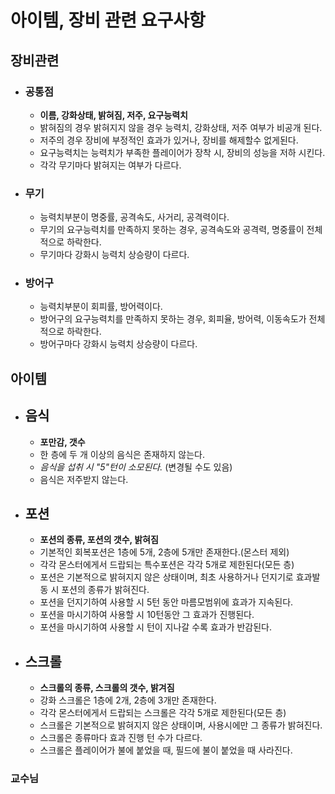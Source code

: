 # 아이템, 장비 관련 요구사항

## 장비관련
 * ### 공통점
    * **이름, 강화상태, 밝혀짐, 저주, 요구능력치**
    * 밝혀짐의 경우 밝혀지지 않을 경우 능력치, 강화상태, 저주 여부가 비공개 된다.
    * 저주의 경우 장비에 부정적인 효과가 있거나, 장비를 해제할수 없게된다.
    * 요구능력치는 능력치가 부족한 플레이어가 장착 시, 장비의 성능을 저하 시킨다.
    * 각각 무기마다 밝혀지는 여부가 다르다.
 * ### 무기
    * 능력치부분이 명중률, 공격속도, 사거리, 공격력이다. 
    * 무기의 요구능력치를 만족하지 못하는 경우, 공격속도와 공격력, 명중률이 전체적으로 하락한다.
    * 무기마다 강화시 능력치 상승량이 다르다.

 * ### 방어구
    * 능력치부분이 회피률, 방어력이다. 
    * 방어구의 요구능력치를 만족하지 못하는 경우, 회피율, 방어력, 이동속도가 전체적으로 하락한다.
    * 방어구마다 강화시 능력치 상승량이 다르다.

## 아이템
 * ## 음식
    * **포만감, 갯수** 
    * 한 층에 두 개 이상의 음식은 존재하지 않는다.
    * *음식을 섭취 시 "5"턴이 소모된다.* (변경될 수도 있음)
    * 음식은 저주받지 않는다.

 * ## 포션
    * **포션의 종류, 포션의 갯수, 밝혀짐**
    * 기본적인 회복포션은 1층에 5개, 2층에 5개만 존재한다.(몬스터 제외)
    * 각각 몬스터에게서 드랍되는 특수포션은 각각 5개로 제한된다(모든 층)
    * 포션은 기본적으로 밝혀지지 않은 상태이며, 최초 사용하거나 던지기로 효과발동 시 포션의 종류가 밝혀진다.
    * 포션을 던지기하여 사용할 시 5턴 동안 마름모범위에 효과가 지속된다.
    * 포션을 마시기하여 사용할 시 10턴동안 그 효과가 진행된다.
    * 포션을 마시기하여 사용할 시 턴이 지나갈 수록 효과가 반감된다.

 * ## 스크롤
    * **스크롤의 종류, 스크롤의 갯수, 밝겨짐**
    * 강화 스크롤은 1층에 2개, 2층에 3개만 존재한다.
    * 각각 몬스터에게서 드랍되는 스크롤은 각각 5개로 제한된다(모든 층)
    * 스크롤은 기본적으로 밝혀지지 않은 상태이며, 사용시에만 그 종류가 밝혀진다.
    * 스크롤은 종류마다 효과 진행 턴 수가 다르다.
    * 스크롤은 플레이어가 불에 붙었을 때, 필드에 불이 붙었을 때 사라진다.



### 교수님
